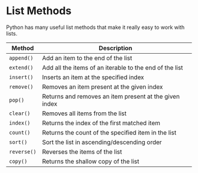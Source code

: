 # List Methods

Python has many useful list methods that make it really easy to work with lists.

| Method   | Description                                       |
|----------|---------------------------------------------------|
| `append()`   | Add an item to the end of the list               |
| `extend()`   | Add all the items of an iterable to the end of the list |
| `insert()`   | Inserts an item at the specified index            |
| `remove()`   | Removes an item present at the given index        |
| `pop()`      | Returns and removes an item present at the given index |
| `clear()`    | Removes all items from the list                   |
| `index()`    | Returns the index of the first matched item       |
| `count()`    | Returns the count of the specified item in the list |
| `sort()`     | Sort the list in ascending/descending order       |
| `reverse()`  | Reverses the items of the list                    |
| `copy()`     | Returns the shallow copy of the list              |
